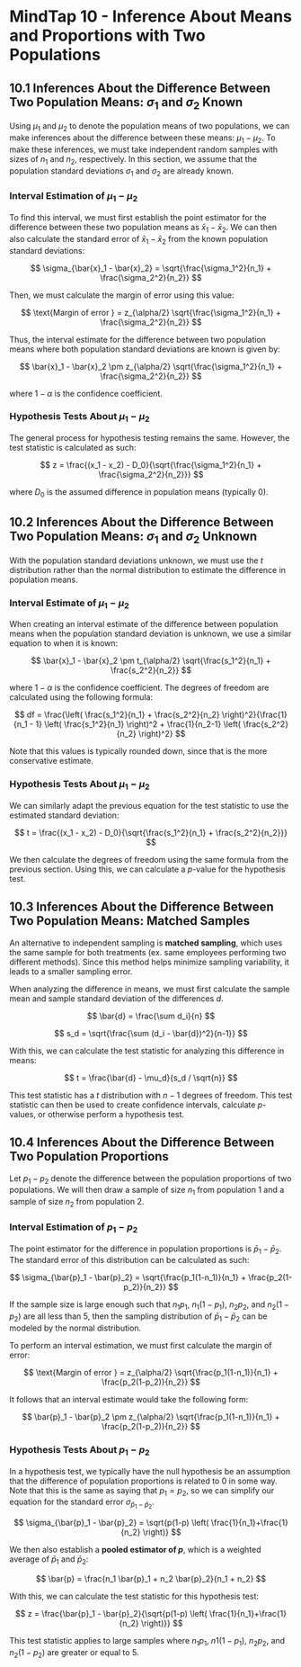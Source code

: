 # MindTap 10 - Inference About Means and Proportions with Two Populations

## 10.1 Inferences About the Difference Between Two Population Means: $\sigma_1$ and $\sigma_2$ Known

Using $\mu_1$ and $\mu_2$ to denote the population means of two populations, we can make inferences about the difference between these means: $\mu_1 - \mu_2$. To make these inferences, we must take independent random samples with sizes of $n_1$ and $n_2$, respectively. In this section, we assume that the population standard deviations $\sigma_1$ and $\sigma_2$ are already known.

### Interval Estimation of $\mu_1 - \mu_2$

To find this interval, we must first establish the point estimator for the difference between these two population means as $\bar{x}_1 - \bar{x}_2$. We can then also calculate the standard error of $\bar{x}_1 - \bar{x}_2$ from the known population standard deviations:

$$ \sigma_{\bar{x}_1 - \bar{x}_2} = \sqrt{\frac{\sigma_1^2}{n_1} + \frac{\sigma_2^2}{n_2}} $$

Then, we must calculate the margin of error using this value:

$$ \text{Margin of error } = z_{\alpha/2} \sqrt{\frac{\sigma_1^2}{n_1} + \frac{\sigma_2^2}{n_2}} $$

Thus, the interval estimate for the difference between two population means where both population standard deviations are known is given by:

$$ \bar{x}_1 - \bar{x}_2 \pm z_{\alpha/2} \sqrt{\frac{\sigma_1^2}{n_1} + \frac{\sigma_2^2}{n_2}} $$

where $1-\alpha$ is the confidence coefficient.

### Hypothesis Tests About $\mu_1 - \mu_2$

The general process for hypothesis testing remains the same. However, the test statistic is calculated as such:

$$ z = \frac{(x_1 - x_2) - D_0}{\sqrt{\frac{\sigma_1^2}{n_1} + \frac{\sigma_2^2}{n_2}}} $$

where $D_0$ is the assumed difference in population means (typically $0$).

## 10.2 Inferences About the Difference Between Two Population Means: $\sigma_1$ and $\sigma_2$ Unknown

With the population standard deviations unknown, we must use the $t$ distribution rather than the normal distribution to estimate the difference in population means.

### Interval Estimate of $\mu_1 - \mu_2$

When creating an interval estimate of the difference between population means when the population standard deviation is unknown, we use a similar equation to when it is known:

$$ \bar{x}_1 - \bar{x}_2 \pm t_{\alpha/2} \sqrt{\frac{s_1^2}{n_1} + \frac{s_2^2}{n_2}} $$

where $1-\alpha$ is the confidence coefficient. The degrees of freedom are calculated using the following formula:

$$ df = \frac{\left( \frac{s_1^2}{n_1} + \frac{s_2^2}{n_2} \right)^2}{\frac{1}{n_1 - 1} \left( \frac{s_1^2}{n_1} \right)^2 + \frac{1}{n_2-1} \left( \frac{s_2^2}{n_2} \right)^2} $$

Note that this values is typically rounded down, since that is the more conservative estimate.

### Hypothesis Tests About $\mu_1 - \mu_2$

We can similarly adapt the previous equation for the test statistic to use the estimated standard deviation:

$$ t = \frac{(x_1 - x_2) - D_0}{\sqrt{\frac{s_1^2}{n_1} + \frac{s_2^2}{n_2}}} $$

We then calculate the degrees of freedom using the same formula from the previous section. Using this, we can calculate a $p$-value for the hypothesis test.

## 10.3 Inferences About the Difference Between Two Population Means: Matched Samples

An alternative to independent sampling is **matched sampling**, which uses the same sample for both treatments (ex. same employees performing two different methods). Since this method helps minimize sampling variability, it leads to a smaller sampling error.

When analyzing the difference in means, we must first calculate the sample mean and sample standard deviation of the differences $d$.

$$ \bar{d} = \frac{\sum d_i}{n} $$

$$ s_d = \sqrt{\frac{\sum (d_i - \bar{d})^2}{n-1}} $$

With this, we can calculate the test statistic for analyzing this difference in means:

$$ t = \frac{\bar{d} - \mu_d}{s_d / \sqrt{n}} $$

This test statistic has a $t$ distribution with $n-1$ degrees of freedom. This test statistic can then be used to create confidence intervals, calculate $p$-values, or otherwise perform a hypothesis test.

## 10.4 Inferences About the Difference Between Two Population Proportions

Let $p_1 - p_2$ denote the difference between the population proportions of two populations. We will then draw a sample of size $n_1$ from population $1$ and a sample of size $n_2$ from population $2$.

### Interval Estimation of $p_1 - p_2$

The point estimator for the difference in population proportions is $\bar{p}_1 - \bar{p}_2$. The standard error of this distribution can be calculated as such:

$$ \sigma_{\bar{p}_1 - \bar{p}_2} = \sqrt{\frac{p_1(1-n_1)}{n_1} + \frac{p_2(1-p_2)}{n_2}} $$

If the sample size is large enough such that $n_1 p_1$, $n_1 (1-p_1)$, $n_2 p_2$, and $n_2 (1-p_2)$ are all less than $5$, then the sampling distribution of $\bar{p}_1 - \bar{p}_2$ can be modeled by the normal distribution.

To perform an interval estimation, we must first calculate the margin of error:

$$ \text{Margin of error } = z_{\alpha/2} \sqrt{\frac{p_1(1-n_1)}{n_1} + \frac{p_2(1-p_2)}{n_2}} $$

It follows that an interval estimate would take the following form:

$$ \bar{p}_1 - \bar{p}_2 \pm z_{\alpha/2} \sqrt{\frac{p_1(1-n_1)}{n_1} + \frac{p_2(1-p_2)}{n_2}} $$

### Hypothesis Tests About $p_1 - p_2$

In a hypothesis test, we typically have the null hypothesis be an assumption that the difference of population proportions is related to $0$ in some way. Note that this is the same as saying that $p_1 = p_2$, so we can simplify our equation for the standard error $\sigma_{\bar{p}_1 - \bar{p}_2}$.

$$ \sigma_{\bar{p}_1 - \bar{p}_2} = \sqrt{p(1-p) \left( \frac{1}{n_1}+\frac{1}{n_2} \right)} $$

We then also establish a **pooled estimator of $p$**, which is a weighted average of $\bar{p}_1$ and $\bar{p}_2$:

$$ \bar{p} = \frac{n_1 \bar{p}_1 + n_2 \bar{p}_2}{n_1 + n_2} $$

With this, we can calculate the test statistic for this hypothesis test:

$$ z = \frac{\bar{p}_1 - \bar{p}_2}{\sqrt{p(1-p) \left( \frac{1}{n_1}+\frac{1}{n_2} \right)}} $$

This test statistic applies to large samples where $n_1 p_1$, $n1 (1-p_1)$, $n_2 p_2$, and $n_2 (1-p_2)$ are greater or equal to $5$.